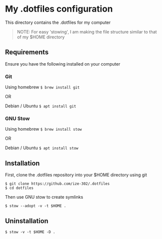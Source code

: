 # My .dotfiles configuration

This directory contains the .dotfiles for my computer

> NOTE: For easy 'stowing', I am making the file structure similar to that of my $HOME directory

## Requirements

Ensure you have the following installed on your computer

### Git

Using homebrew `$ brew install git`

OR

Debian / Ubuntu `$ apt install git`

### GNU Stow

Using homebrew `$ brew install stow`

OR

Debian / Ubuntu `$ apt install stow`

## Installation

First, clone the .dotfiles repository into your $HOME directory using git

```
$ git clone https://github.com/ize-302/.dotfiles
$ cd dotfiles
```

Then use GNU stow to create symlinks

```
$ stow --adopt -v -t $HOME .
```

## Uninstallation

`$ stow -v -t $HOME -D .`

